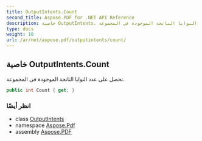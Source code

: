 ```yaml
---
title: OutputIntents.Count
second_title: Aspose.PDF for .NET API Reference
description: خاصية OutputIntents. تحصل على عدد النوايا الناتجة الموجودة في المجموعة
type: docs
weight: 10
url: /ar/net/aspose.pdf/outputintents/count/
---
```

## خاصية OutputIntents.Count

تحصل على عدد النوايا الناتجة الموجودة في المجموعة.

```csharp
public int Count { get; }
```

### انظر أيضًا

* class [OutputIntents](../)
* namespace [Aspose.Pdf](../../../aspose.pdf/)
* assembly [Aspose.PDF](../../../)